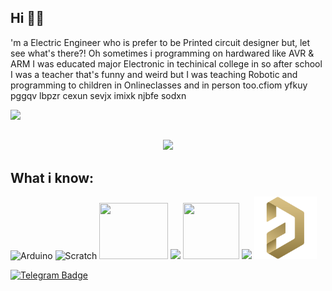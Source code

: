 ## Hi <span>&#9995;&#127995;</span>
'm a Electric Engineer who is prefer to be Printed circuit designer but, let see what's there?! Oh sometimes i programming on hardwared like AVR & ARM I was educated major Electronic in techinical college in so after school I was a teacher that's funny and weird but I was teaching Robotic and programming to children in Onlineclasses and in person too.cfiom yfkuy pggqv lbpzr cexun sevjx imixk njbfe sodxn
<div id="header" align="left">
<img src="https://i.imgur.com/YzPYAlj.gif" width="200px" />
</div>

## 
<div id="header" align="center">
  <img src="https://dl.openseauserdata.com/cache/originImage/files/527a9783c28c70962773a73db797ea4d.gif" width="300px" />
</div>
  


  ## What i know:
  ![Arduino](https://www.vectorlogo.zone/logos/arduino/arduino-icon.svg)
  ![Scratch](https://www.vectorlogo.zone/logos/mit_scratch/mit_scratch-icon.svg)
  <img src="https://crackeygenpatch.com/wp-content/uploads/2022/01/proteus-professional-crack.png" height="90px" width="110px" />
  <img src="https://camo.githubusercontent.com/9cc72d1883cd5f6d257f33caa5c52b5ab74f3fae6512c9fa0b747990fde8acaf/687474703a2f2f7575706c6f61642e69722f66696c65732f3277765f6176722d73747564696f2d6c6f676f2e6a7067" height="90px" witdh="90px" />
  <img src="https://user-images.githubusercontent.com/16562333/54928769-ba986300-4f14-11e9-91d7-ecc6640d1989.png" height="90px" width="90px" />
  <img src="https://digilent.com/blog/wp-content/uploads/2015/01/184_multisim_app_icon_ill.png" width="100px" />
  <img src="https://raw.githubusercontent.com/github/explore/7af95003139e68a3a54e382bb4f23a72836ef348/topics/altium-designer/altium-designer.png" height="100px" width="100px" />
  </div>
<div id="badges">
  
  <a href="https://t.me/sinisterjvd">
  <img src="https://img.shields.io/badge/Telegram-blue?style=for-the-badge&logo=Telegram&logoColor=white" alt="Telegram Badge"/>
  </a>
</div>

